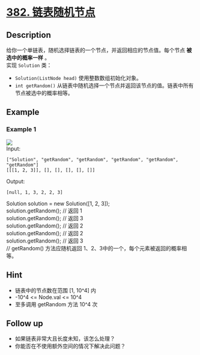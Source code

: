 # [382. 链表随机节点](https://leetcode.cn/problems/linked-list-random-node/)
## Description
给你一个单链表，随机选择链表的一个节点，并返回相应的节点值。每个节点 **被选中的概率一样** 。    
实现 `Solution` 类：     
- `Solution(ListNode head)` 使用整数数组初始化对象。
- `int getRandom()` 从链表中随机选择一个节点并返回该节点的值。链表中所有节点被选中的概率相等。
## Example
### Example 1
![](https://assets.leetcode.com/uploads/2021/03/16/getrand-linked-list.jpg)   
Input:  
```
["Solution", "getRandom", "getRandom", "getRandom", "getRandom", "getRandom"]
[[[1, 2, 3]], [], [], [], [], []]
```
Output:
```
[null, 1, 3, 2, 2, 3]
```
Solution solution = new Solution([1, 2, 3]);  
solution.getRandom(); // 返回 1  
solution.getRandom(); // 返回 3  
solution.getRandom(); // 返回 2  
solution.getRandom(); // 返回 2  
solution.getRandom(); // 返回 3  
// getRandom() 方法应随机返回 1、2、3中的一个，每个元素被返回的概率相等。  
## Hint
- 链表中的节点数在范围 [1, 10^4] 内
- -10^4 <= Node.val <= 10^4
- 至多调用 getRandom 方法 10^4 次
## Follow up
- 如果链表非常大且长度未知，该怎么处理？
- 你能否在不使用额外空间的情况下解决此问题？
